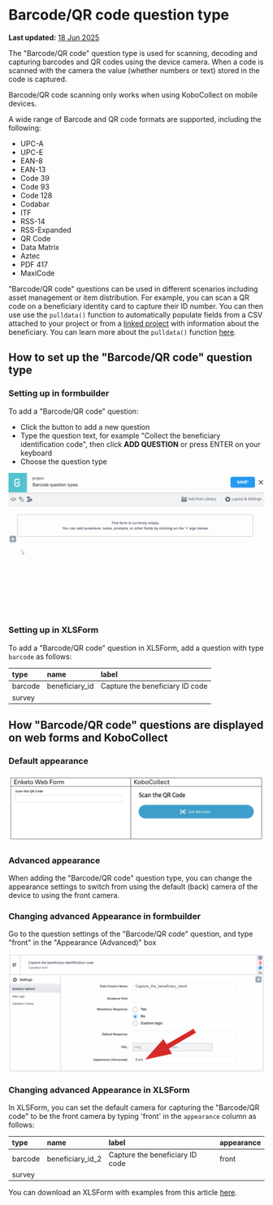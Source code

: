 # Barcode/QR code question type
**Last updated:** <a href="https://github.com/kobotoolbox/docs/blob/da0563b1b961e1914a578d53e5dcace22c79784b/source/barcode_qrcode_questions.md" class="reference">18 Jun 2025</a>

The "Barcode/QR code" question type is used for scanning, decoding and capturing
barcodes and QR codes using the device camera. When a code is scanned with the
camera the value (whether numbers or text) stored in the code is captured.

<p class="note">
  Barcode/QR code scanning only works when using KoboCollect on mobile devices.
</p>

A wide range of Barcode and QR code formats are supported, including the
following:

- UPC-A
- UPC-E
- EAN-8
- EAN-13
- Code 39
- Code 93
- Code 128
- Codabar
- ITF
- RSS-14
- RSS-Expanded
- QR Code
- Data Matrix
- Aztec
- PDF 417
- MaxiCode

"Barcode/QR code" questions can be used in different scenarios including asset
management or item distribution. For example, you can scan a QR code on a
beneficiary identity card to capture their ID number. You can then use use the
`pulldata()` function to automatically populate fields from a CSV attached to
your project or from a [linked project](dynamic_data_attachment.md) with
information about the beneficiary. You can learn more about the `pulldata()`
function [here](https://xlsform.org/en/#how-to-pull-data-from-csv).

## How to set up the "Barcode/QR code" question type

### Setting up in formbuilder

To add a "Barcode/QR code" question:

- Click the <i class="k-icon k-icon-plus"></i> button to add a new question
- Type the question text, for example "Collect the beneficiary identification
  code", then click **ADD QUESTION** or press ENTER on your keyboard
- Choose the question type

![Adding Barcode/QRCode questions](images/barcode_qrcode_questions/adding_barcode_qrcode_questions.gif)

### Setting up in XLSForm

To add a "Barcode/QR code" question in XLSForm, add a question with type
`barcode` as follows:

| type    | name           | label                           |
| :------ | :------------- | :------------------------------ |
| barcode | beneficiary_id | Capture the beneficiary ID code |
| survey  |

## How "Barcode/QR code" questions are displayed on web forms and KoboCollect

### Default appearance

![Default appearance of Barcode/QRCode questions](images/barcode_qrcode_questions/barcode_qrcode_default.png)

### Advanced appearance

When adding the "Barcode/QR code" question type, you can change the appearance
settings to switch from using the default (back) camera of the device to using
the front camera.

### Changing advanced Appearance in formbuilder

Go to the question settings of the "Barcode/QR code" question, and type "front"
in the "Appearance (Advanced)" box

![Changing appearance of Barcode/QRCode questions](images/barcode_qrcode_questions/change_appearance_barcode_qrcode_questions.png)

### Changing advanced Appearance in XLSForm

In XLSForm, you can set the default camera for capturing the "Barcode/QR code"
to be the front camera by typing 'front' in the `appearance` column as follows:

| type    | name             | label                           | appearance |
| :------ | :--------------- | :------------------------------ | :--------- |
| barcode | beneficiary_id_2 | Capture the beneficiary ID code | front      |
| survey  |

<p class="note">
  You can download an XLSForm with examples from this article
  <a
    download
    class="reference"
    href="./_static/files/barcode_qrcode_questions/barcode_qrcode_questions.xlsx"
    >here</a
  >.
</p>
